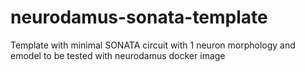 # neurodamus-sonata-template
Template with minimal SONATA circuit with 1 neuron morphology and emodel to be tested with neurodamus docker image
